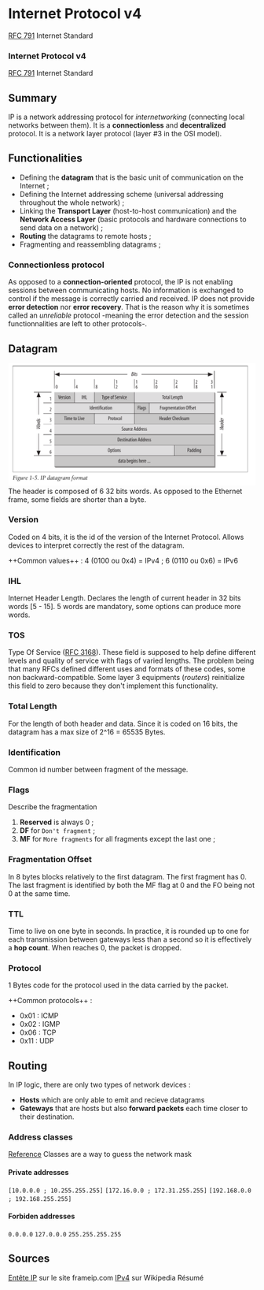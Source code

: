 # Internet Protocol v4
[RFC 791](https://tools.ietf.org/html/rfc791) Internet Standard

### Internet Protocol v4
[RFC 791](https://tools.ietf.org/html/rfc791) Internet Standard

## Summary
IP is a network addressing protocol for *internetworking* (connecting local networks between them). It is a **connectionless** and **decentralized** protocol. It is a network layer protocol (layer #3 in the OSI model).

## Functionalities
* Defining the **datagram** that is the basic unit of communication on the Internet ;
* Defining the Internet addressing scheme (universal addressing throughout the whole network) ;
* Linking the **Transport Layer** (host-to-host communication) and the **Network Access Layer** (basic protocols and hardware connections to send data on a network) ;
* **Routing** the datagrams to remote hosts ;
* Fragmenting and reassembling datagrams ;

### Connectionless protocol
As opposed to a **connection-oriented** protocol, the IP is not enabling sessions between communicating hosts. No information is exchanged to control if the message is correctly carried and received. IP does not provide **error detection** nor **error recovery**. That is the reason why it is sometimes called an *unreliable* protocol -meaning the error detection and the session functionnalities are left to other protocols-.

## Datagram
![The IPv4 header](./IPv4Header.png)
The header is composed of 6 32 bits words. As opposed to the Ethernet frame, some fields are shorter than a byte.

### Version
Coded on 4 bits, it is the id of the version of the Internet Protocol. Allows devices to interpret correctly the rest of the datagram.

++Common values++ :	4 (0100 ou 0x4) = IPv4 ; 6 (0110 ou 0x6) = IPv6

### IHL
Internet Header Length. Declares the length of current header in 32 bits words [5 - 15]. 5 words are mandatory, some options can produce more words.

### TOS
Type Of Service ([RFC 3168](https://tools.ietf.org/html/rfc3168)).
These field is supposed to help define different levels and quality of service with flags of varied lengths. The problem being that many RFCs defined different uses and formats of these codes, some non backward-compatible. Some layer 3 equipments (*routers*) reinitialize this field to zero because they don't implement this functionality.

### Total Length
For the length of both header and data. Since it is coded on 16 bits, the datagram has a max size of 2^16 = 65535 Bytes.

### Identification
Common id number between fragment of the message.

### Flags
Describe the fragmentation
1. **Reserved** is always 0 ;
2. **DF** for `Don't fragment` ;
3. **MF** for `More fragments` for all fragments except the last one ;

### Fragmentation Offset
In 8 bytes blocks relatively to the first datagram. The first fragment has 0. The last fragment is identified by both the MF flag at 0 and the FO being not 0 at the same time.
### TTL
Time to live on one byte in seconds. In practice, it is rounded up to one for each transmission between gateways less than a second so it is effectively a **hop count**.
When reaches 0, the packet is dropped.

### Protocol
1 Bytes code for the protocol used in the data carried by the packet.

++Common protocols++ :
- 0x01 : ICMP
- 0x02 : IGMP
- 0x06 : TCP
- 0x11 : UDP

## Routing
In IP logic, there are only two types of network devices :
* **Hosts** which are only able to emit and recieve datagrams
* **Gateways** that are hosts but also **forward packets** each time closer to their destination.

### Address classes
[Reference](https://en.wikipedia.org/wiki/IPv4#Addressing)
Classes are a way to guess the network mask 

#### Private addresses
`[10.0.0.0 ; 10.255.255.255]`
`[172.16.0.0 ; 172.31.255.255]`
`[192.168.0.0 ; 192.168.255.255]`

#### Forbiden addresses
`0.0.0.0`
`127.0.0.0`
`255.255.255.255`

## Sources
[Entête IP](http://www.frameip.com/entete-ip/) sur le site frameip.com
[IPv4](https://en.wikipedia.org/wiki/IPv4) sur Wikipedia Résumé
